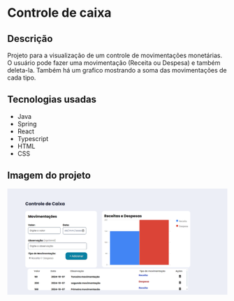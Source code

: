 # Controle de caixa

## Descrição
Projeto para a visualização de um controle de movimentações monetárias. O usuário pode fazer uma movimentação (Receita ou Despesa) e também deleta-la. Também há um grafico mostrando a soma das movimentações de cada tipo.

## Tecnologias usadas
- Java
- Spring
- React
- Typescript
- HTML
- CSS

## Imagem do projeto
![Imagem do projeto](/frontend/public/tela.png)
